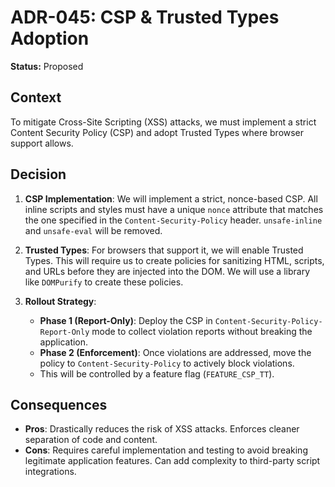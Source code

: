 # ADR-045: CSP & Trusted Types Adoption

**Status:** Proposed

## Context

To mitigate Cross-Site Scripting (XSS) attacks, we must implement a strict Content Security Policy (CSP) and adopt Trusted Types where browser support allows.

## Decision

1.  **CSP Implementation**: We will implement a strict, nonce-based CSP. All inline scripts and styles must have a unique `nonce` attribute that matches the one specified in the `Content-Security-Policy` header. `unsafe-inline` and `unsafe-eval` will be removed.

2.  **Trusted Types**: For browsers that support it, we will enable Trusted Types. This will require us to create policies for sanitizing HTML, scripts, and URLs before they are injected into the DOM. We will use a library like `DOMPurify` to create these policies.

3.  **Rollout Strategy**:
    - **Phase 1 (Report-Only)**: Deploy the CSP in `Content-Security-Policy-Report-Only` mode to collect violation reports without breaking the application.
    - **Phase 2 (Enforcement)**: Once violations are addressed, move the policy to `Content-Security-Policy` to actively block violations.
    - This will be controlled by a feature flag (`FEATURE_CSP_TT`).

## Consequences

- **Pros**: Drastically reduces the risk of XSS attacks. Enforces cleaner separation of code and content.
- **Cons**: Requires careful implementation and testing to avoid breaking legitimate application features. Can add complexity to third-party script integrations.

